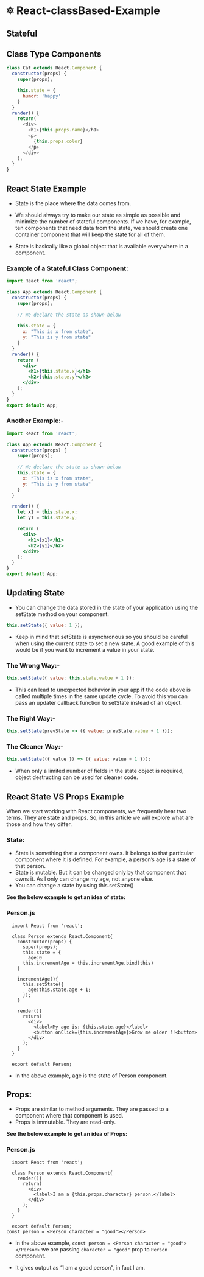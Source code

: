 # 🔯 React-classBased-Example
## Stateful
## Class Type Components
```js
class Cat extends React.Component {
  constructor(props) {
    super(props);

    this.state = {
      humor: 'happy'
    }
  }
  render() {
    return(
      <div>
        <h1>{this.props.name}</h1>
        <p>
          {this.props.color}
        </p>
      </div>
    );
  }
}
```
## React State Example
+ State is the place where the data comes from.

+ We should always try to make our state as simple as possible and minimize the number of stateful components. If we have, for example, ten components that need data  from the state, we should create one container component that will keep the state for all of them.

+ State is basically like a global object that is available everywhere in a component.

### Example of a Stateful Class Component:
```jsx
import React from 'react';

class App extends React.Component {
  constructor(props) {
    super(props);
      
    // We declare the state as shown below
    
    this.state = {                           
      x: "This is x from state",    
      y: "This is y from state"
    }
  }
  render() {
    return (
      <div>
        <h1>{this.state.x}</h1>
        <h2>{this.state.y}</h2>
      </div>
    );
  }
}
export default App;
```
### Another Example:-
```jsx
import React from 'react';

class App extends React.Component {
  constructor(props) {
    super(props);
    
    // We declare the state as shown below
    this.state = {                           
      x: "This is x from state",    
      y: "This is y from state"
    }
  }

  render() {
    let x1 = this.state.x;
    let y1 = this.state.y;

    return (
      <div>
        <h1>{x1}</h1>
        <h2>{y1}</h2>
      </div>
    );
  }
}
export default App;
```
## Updating State
+ You can change the data stored in the state of your application using the setState method on your component.
```js
this.setState({ value: 1 });
```
+ Keep in mind that setState is asynchronous so you should be careful when using the current state to set a new state. A good example of this would be if you want to increment a value in your state.

### The Wrong Way:-
```jsx
this.setState({ value: this.state.value + 1 });
```
+ This can lead to unexpected behavior in your app if the code above is called multiple times in the same update cycle. To avoid this you can pass an updater callback function to setState instead of an object.

### The Right Way:-
```jsx
this.setState(prevState => ({ value: prevState.value + 1 }));
```

### The Cleaner Way:-
```jsx
this.setState(({ value }) => ({ value: value + 1 }));
```
+ When only a limited number of fields in the state object is required, object destructing can be used for cleaner code.

## React State VS Props Example
When we start working with React components, we frequently hear two terms. They are state and props. So, in this article we will explore what are those and how they differ.

### State:
+ State is something that a component owns. It belongs to that particular component where it is defined. For example, a person’s age is a state of that person.
+ State is mutable. But it can be changed only by that component that owns it. As I only can change my age, not anyone else.
+ You can change a state by using this.setState()

**See the below example to get an idea of state:**

### Person.js
```JSX
  import React from 'react';

  class Person extends React.Component{
    constructor(props) {
      super(props);
      this.state = {
        age:0
      this.incrementAge = this.incrementAge.bind(this)
    }

    incrementAge(){
      this.setState({
        age:this.state.age + 1;
      });
    }

    render(){
      return(
        <div>
          <label>My age is: {this.state.age}</label>
          <button onClick={this.incrementAge}>Grow me older !!<button>
        </div>
      );
    }
  }

  export default Person;
  ```
+ In the above example, age is the state of Person component.

## Props:
+ Props are similar to method arguments. They are passed to a component where that component is used.
+ Props is immutable. They are read-only.

**See the below example to get an idea of Props:**

### Person.js
```JSX
  import React from 'react';

  class Person extends React.Component{
    render(){
      return(
        <div>
          <label>I am a {this.props.character} person.</label>
        </div>
      );
    }
  }

  export default Person;
const person = <Person character = "good"></Person>
```
+ In the above example, ``const person = <Person character = "good"></Person>`` we are passing ``character = "good"`` prop to ``Person`` component.

+ It gives output as “I am a good person”, in fact I am.

